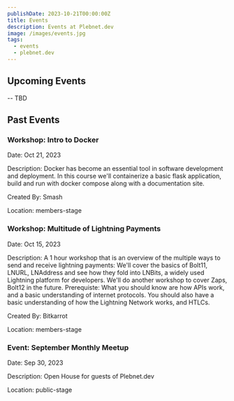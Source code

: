 ```yaml
---
publishDate: 2023-10-21T00:00:00Z
title: Events
description: Events at Plebnet.dev
image: /images/events.jpg
tags:
  - events
  - plebnet.dev
---
```


## Upcoming Events

-- TBD

## Past Events

### Workshop: Intro to Docker

Date: Oct 21, 2023

Description: 
Docker has become an essential tool in software development and deployment. In this course we'll containerize a basic flask application, build and run with docker compose along with a documentation site.

Created By: Smash

Location: members-stage

### Workshop: Multitude of Lightning Payments

Date: Oct 15, 2023

Description: 
A 1 hour workshop that is an overview of the multiple ways to send and receive lightning payments: We'll cover the basics of Bolt11, LNURL, LNAddress and see how they fold into LNBits, a widely used Lightning platform for developers. We'll do another workshop to cover Zaps, Bolt12 in the future.
Prerequiste: What you should know are how APIs work, and a basic understanding of internet protocols. You should also have a basic understanding of how the Lightning Network works, and HTLCs.

Created By: Bitkarrot

Location: members-stage


### Event: September Monthly Meetup

Date: Sep 30, 2023

Description: Open House for guests of Plebnet.dev

Location: public-stage